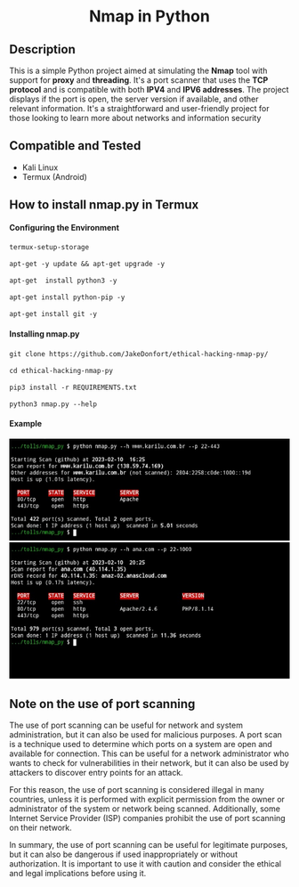 <h1 align="center">Nmap in Python</h1>

<h2>Description</h2>

<p>
    This is a simple Python project aimed at simulating the <strong>Nmap</strong> tool with support for <strong>proxy</strong> and <strong>threading</strong>. It's a port scanner that uses the <strong>TCP protocol</strong> and is compatible with both <strong>IPV4</strong> and <strong>IPV6 addresses</strong>. The project displays if the port is open, the server version if available, and other relevant information. It's a straightforward and user-friendly project for those looking to learn more about networks and information security
</p>

<h2>Compatible and Tested</h2>

<ul>

  <li>Kali Linux</li>

  <li>Termux (Android)</li>

</ul>

<h2>How to install nmap.py in Termux</h2>

<h4>Configuring the Environment</h4>

```
termux-setup-storage
```
```
apt-get -y update && apt-get upgrade -y
```
```
apt-get  install python3 -y
```
```
apt-get install python-pip -y
```
```
apt-get install git -y
```

<h4>Installing nmap.py</h4>

```
git clone https://github.com/JakeDonfort/ethical-hacking-nmap-py/
```
```
cd ethical-hacking-nmap-py
```
```
pip3 install -r REQUIREMENTS.txt
```
```
python3 nmap.py --help
```
<h4>Example</h4>

<div align="center">

![nmap.py example image](https://github.com/JakeDonfort/ethical-hacking-nmap-py/blob/main/src/assets/ex1.jpg)
![nmap.py example image](https://github.com/JakeDonfort/ethical-hacking-nmap-py/blob/main/src/assets/ex2.jpg)

</div>

<h2>Note on the use of port scanning</h2>

<p>
The use of port scanning can be useful for network and system administration, but it can also be used for malicious purposes. A port scan is a technique used to determine which ports on a system are open and available for connection. This can be useful for a network administrator who wants to check for vulnerabilities in their network, but it can also be used by attackers to discover entry points for an attack.
</p>

<p>
For this reason, the use of port scanning is considered illegal in many countries, unless it is performed with explicit permission from the owner or administrator of the system or network being scanned. Additionally, some Internet Service Provider (ISP) companies prohibit the use of port scanning on their network.
</p>

<p>
In summary, the use of port scanning can be useful for legitimate purposes, but it can also be dangerous if used inappropriately or without authorization. It is important to use it with caution and consider the ethical and legal implications before using it.
</p>

